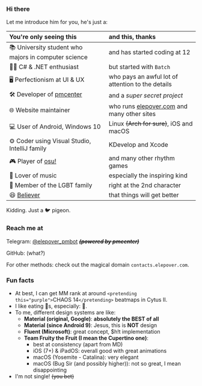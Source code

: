 ### Hi there

Let me introduce him for you, he's just a:

| You're only seeing this | and this, thanks |
| :----- | :----- |
| 📚 University student who majors in computer science | and has started coding at 12 |
| 👨‍💻 C# & .NET enthusiast | but started with `Batch` |
| 🖥 Perfectionism at UI & UX | who pays an awful lot of attention to the details |
| 🛠 Developer of [pmcenter](https://github.com/Elepover/pmcenter) | and a _super secret project_ |
| 🌐 Website maintainer | who runs [elepover.com](https://elepover.com) and many other sites |
| 💻 User of Android, Windows 10 | Linux ~~(Arch for sure)~~, iOS and macOS|
| ⚙ Coder using Visual Studio, IntelliJ family | KDevelop and Xcode |
| 🎮 Player of [osu!](https://osu.ppy.sh/users/13147976) | and many other rhythm games |
| 🎵 Lover of music | especially the inspiring kind |
| 🌈 Member of the LGBT family | right at the 2nd character |
| 😆 [Believer](https://www.youtube.com/watch?v=DYj40-cZ5vI) | that things will get better |

Kidding. Just a 🐦 pigeon.

### Reach me at

Telegram: [@elepover_pmbot](https://t.me/elepover_pmbot) ~~**_(powered by pmcenter)_**~~

GitHub: (what?)

For other methods: check out the magical domain `contacts.elepover.com`.

### Fun facts

- At best, I can get MM rank at around `<pretending this="purple">`CHAOS 14`</pretending>` beatmaps in Cytus II.
- I like eating 🥚s, especially: 🍳.
- To me, different design systems are like:
  - **Material (original, Google)**: **absolutely the BEST of all**
  - **Material (since Android 9)**: Jesus, this is **NOT** design
  - **Fluent (Microsoft)**: great concept, $h!t implementation
  - **Team Fruity the Fruit (I mean the Cupertino one)**:
    - best at consistency (apart from MD)
    - iOS (7+) & iPadOS: overall good with great animations
    - macOS (Yosemite - Catalina): very elegant
    - macOS (Bug Sir (and possibly higher)): not so great, I mean disappointing
- I'm not single! ~~(you bet)~~
